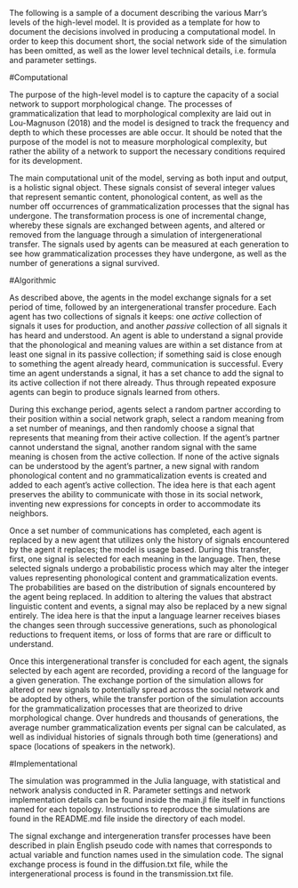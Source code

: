 The following is a sample of a document describing the various Marr’s levels of the high-level model. It is provided as a template for how to document the decisions involved in producing a computational model. In order to keep this document short, the social network side of the simulation has been omitted, as well as the lower level technical details, i.e. formula and parameter settings.

#Computational

The purpose of the high-level model is to capture the capacity of a social network to support morphological change. The processes of grammaticalization that lead to morphological complexity are laid out in Lou-Magnuson (2018) and the model is designed to track the frequency and depth to which these processes are able occur. It should be noted that the purpose of the model is not to measure morphological complexity, but rather the ability of a network to support the necessary conditions required for its development.

The main computational unit of the model, serving as both input and output, is a holistic signal object. These signals consist of several integer values that represent semantic content, phonological content, as well as the number off occurrences of grammaticalization processes that the signal has undergone. The transformation process is one of incremental change, whereby these signals are exchanged between agents, and altered or removed from the language through a simulation of intergenerational transfer. The signals used by agents can be measured at each generation to see how grammaticalization processes they have undergone, as well as the number of generations a signal survived.

#Algorithmic

As described above, the agents in the model exchange signals for a set period of time, followed by an intergenerational transfer procedure. Each agent has two collections of signals it keeps: one *active* collection of signals it uses for production, and another *passive* collection of all signals it has heard and understood. An agent is able to understand a signal provide that the phonological and meaning values are within a set distance from at least one signal in its passive collection; if something said is close enough to something the agent already heard, communication is successful. Every time an agent understands a signal, it has a set chance to add the signal to its active collection if not there already. Thus through repeated exposure agents can begin to produce signals learned from others.

During this exchange period, agents select a random partner according to their position within a social network graph, select a random meaning from a set number of meanings, and then randomly choose a signal that represents that meaning from their active collection. If the agent’s partner cannot understand the signal, another random signal with the same meaning is chosen from the active collection. If none of the active signals can be understood by the agent’s partner, a new signal with random phonological content and no grammaticalization events is created and added to each agent’s active collection. The idea here is that each agent preserves the ability to communicate with those in its social network, inventing new expressions for concepts in order to accommodate its neighbors.


Once a set number of communications has completed, each agent is replaced by a new agent that utilizes only the history of signals encountered by the agent it replaces; the model is usage based. During this transfer, first, one signal is selected for each meaning in the language. Then, these selected signals undergo a probabilistic process which may alter the integer values representing phonological content and grammaticalization events. The probabilities are based on the distribution of signals encountered by the agent being replaced. In addition to altering the values that abstract linguistic content and events, a signal may also be replaced by a new signal entirely. The idea here is that the input a language learner receives biases the changes seen through successive generations, such as phonological reductions to frequent items, or loss of forms that are rare or difficult to understand.

Once this intergenerational transfer is concluded for each agent, the signals selected by each agent are recorded, providing a record of the language for a given generation. The exchange portion of the simulation allows for altered or new signals to potentially spread across the social network and be adopted by others, while the transfer portion of the simulation accounts for the grammaticalization processes that are theorized to drive morphological change. Over hundreds and thousands of generations, the average number grammaticalization events per signal can be calculated, as well as individual histories of signals through both time (generations) and space (locations of speakers in the network).

#Implementational

The simulation was programmed in the Julia language, with statistical and network analysis conducted in R. Parameter settings and network implementation details can be found inside the main.jl file itself in functions named for each topology. Instructions to reproduce the simulations are found in the README.md file inside the directory of each model.

The signal exchange and intergeneration transfer processes have been described in plain English pseudo code with names that corresponds to actual variable and function names used in the simulation code. The signal exchange process is found in the diffusion.txt file, while the intergenerational process is found in the transmission.txt file.




